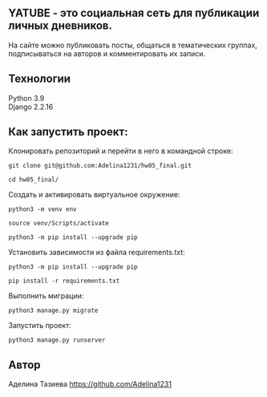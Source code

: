 ## **YATUBE** - это социальная сеть для публикации личных дневников.
На сайте можно публиковать посты, общаться в тематических группах, подписываться на авторов и комментировать их записи.

## **Технологии**

Python 3.9  
Django 2.2.16


## **Как запустить проект:**
Клонировать репозиторий и перейти в него в командной строке:
```
git clone git@github.com:Adelina1231/hw05_final.git
```

```
cd hw05_final/
```

Cоздать и активировать виртуальное окружение:

```
python3 -m venv env
```

```
source venv/Scripts/activate
```
```
python3 -m pip install --upgrade pip
```

Установить зависимости из файла requirements.txt:
```
python3 -m pip install --upgrade pip
```
```
pip install -r requirements.txt
```

Выполнить миграции:

```
python3 manage.py migrate
```

Запустить проект:

```
python3 manage.py runserver
```
## Автор

Аделина Тазиева https://github.com/Adelina1231
